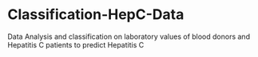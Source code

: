 # Classification-HepC-Data
Data Analysis and classification on laboratory values of blood donors and Hepatitis C patients to predict Hepatitis C
